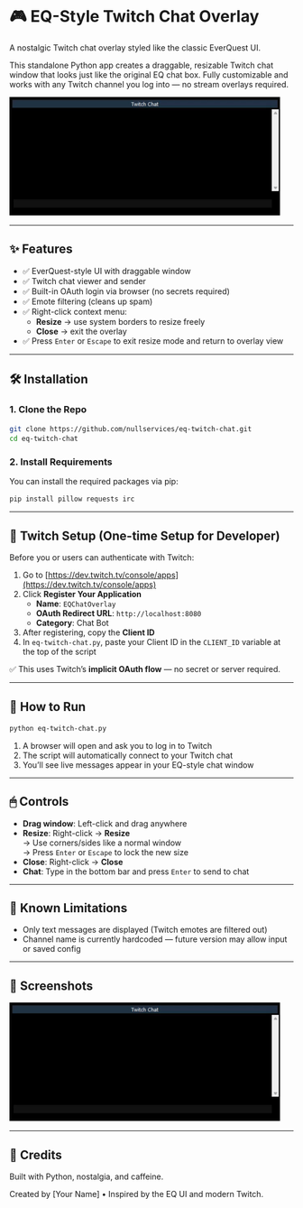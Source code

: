 # 🎮 EQ-Style Twitch Chat Overlay

A nostalgic Twitch chat overlay styled like the classic EverQuest UI.

This standalone Python app creates a draggable, resizable Twitch chat window that looks just like the original EQ chat box. Fully customizable and works with any Twitch channel you log into — no stream overlays required.

![Demo Screenshot](./eq_chat_overlay_demo.gif)

---

## ✨ Features

- ✅ EverQuest-style UI with draggable window
- ✅ Twitch chat viewer and sender
- ✅ Built-in OAuth login via browser (no secrets required)
- ✅ Emote filtering (cleans up spam)
- ✅ Right-click context menu:
  - **Resize** → use system borders to resize freely
  - **Close** → exit the overlay
- ✅ Press `Enter` or `Escape` to exit resize mode and return to overlay view

---

## 🛠 Installation

### 1. Clone the Repo

```bash
git clone https://github.com/nullservices/eq-twitch-chat.git
cd eq-twitch-chat
```

### 2. Install Requirements

You can install the required packages via pip:

```bash
pip install pillow requests irc
```

---

## 🔐 Twitch Setup (One-time Setup for Developer)

Before you or users can authenticate with Twitch:

1. Go to [https://dev.twitch.tv/console/apps](https://dev.twitch.tv/console/apps)
2. Click **Register Your Application**
   - **Name**: `EQChatOverlay`
   - **OAuth Redirect URL**: `http://localhost:8080`
   - **Category**: Chat Bot
3. After registering, copy the **Client ID**
4. In `eq-twitch-chat.py`, paste your Client ID in the `CLIENT_ID` variable at the top of the script

✅ This uses Twitch’s **implicit OAuth flow** — no secret or server required.

---

## 🚀 How to Run

```bash
python eq-twitch-chat.py
```

1. A browser will open and ask you to log in to Twitch
2. The script will automatically connect to your Twitch chat
3. You’ll see live messages appear in your EQ-style chat window

---

## 🖱 Controls

- **Drag window**: Left-click and drag anywhere
- **Resize**: Right-click → **Resize**  
  → Use corners/sides like a normal window  
  → Press `Enter` or `Escape` to lock the new size
- **Close**: Right-click → **Close**
- **Chat**: Type in the bottom bar and press `Enter` to send to chat

---

## 🧪 Known Limitations

- Only text messages are displayed (Twitch emotes are filtered out)
- Channel name is currently hardcoded — future version may allow input or saved config

---

## 📸 Screenshots

![Overlay Demo](./eq_chat_overlay_demo.gif)

---

## 🧠 Credits

Built with Python, nostalgia, and caffeine.

Created by [Your Name] • Inspired by the EQ UI and modern Twitch.
